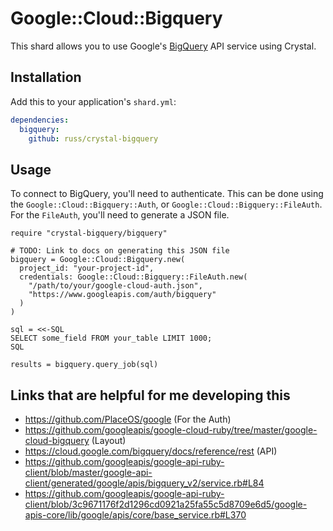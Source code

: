 # Google::Cloud::Bigquery

This shard allows you to use Google's [BigQuery](https://cloud.google.com/bigquery/docs/reference/libraries) API service using Crystal.

## Installation

Add this to your application's `shard.yml`:

```yml
dependencies:
  bigquery:
    github: russ/crystal-bigquery
```

## Usage

To connect to BigQuery, you'll need to authenticate.
This can be done using the `Google::Cloud::Bigquery::Auth`, or
`Google::Cloud::Bigquery::FileAuth`. For the `FileAuth`, you'll
need to generate a JSON file.

```crystal
require "crystal-bigquery/bigquery"

# TODO: Link to docs on generating this JSON file
bigquery = Google::Cloud::Bigquery.new(
  project_id: "your-project-id",
  credentials: Google::Cloud::Bigquery::FileAuth.new(
    "/path/to/your/google-cloud-auth.json",
    "https://www.googleapis.com/auth/bigquery"
  )
)

sql = <<-SQL
SELECT some_field FROM your_table LIMIT 1000;
SQL

results = bigquery.query_job(sql)
```



## Links that are helpful for me developing this
* https://github.com/PlaceOS/google (For the Auth)
* https://github.com/googleapis/google-cloud-ruby/tree/master/google-cloud-bigquery (Layout)
* https://cloud.google.com/bigquery/docs/reference/rest (API)
* https://github.com/googleapis/google-api-ruby-client/blob/master/google-api-client/generated/google/apis/bigquery_v2/service.rb#L84
* https://github.com/googleapis/google-api-ruby-client/blob/3c9671176f2d1296cd0921a25fa55c5d8709e6d5/google-apis-core/lib/google/apis/core/base_service.rb#L370
